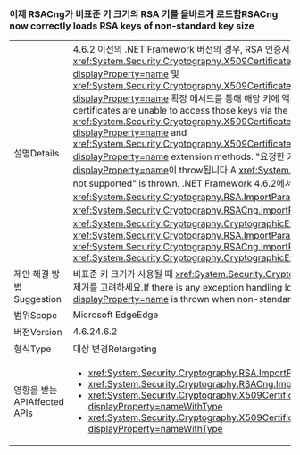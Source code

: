 ### <a name="rsacng-now-correctly-loads-rsa-keys-of-non-standard-key-size"></a><span data-ttu-id="c57ec-101">이제 RSACng가 비표준 키 크기의 RSA 키를 올바르게 로드함</span><span class="sxs-lookup"><span data-stu-id="c57ec-101">RSACng now correctly loads RSA keys of non-standard key size</span></span>

|   |   |
|---|---|
|<span data-ttu-id="c57ec-102">설명</span><span class="sxs-lookup"><span data-stu-id="c57ec-102">Details</span></span>|<span data-ttu-id="c57ec-103">4.6.2 이전의 .NET Framework 버전의 경우, RSA 인증서의 비표준 키 크기를 가진 고객은 <xref:System.Security.Cryptography.X509Certificates.RSACertificateExtensions.GetRSAPublicKey(System.Security.Cryptography.X509Certificates.X509Certificate2)?displayProperty=name> 및 <xref:System.Security.Cryptography.X509Certificates.RSACertificateExtensions.GetRSAPrivateKey(System.Security.Cryptography.X509Certificates.X509Certificate2)?displayProperty=name> 확장 메서드를 통해 해당 키에 액세스할 수 없습니다.</span><span class="sxs-lookup"><span data-stu-id="c57ec-103">In .NET Framework versions prior to 4.6.2, customers with non-standard key sizes for RSA certificates are unable to access those keys via the <xref:System.Security.Cryptography.X509Certificates.RSACertificateExtensions.GetRSAPublicKey(System.Security.Cryptography.X509Certificates.X509Certificate2)?displayProperty=name> and <xref:System.Security.Cryptography.X509Certificates.RSACertificateExtensions.GetRSAPrivateKey(System.Security.Cryptography.X509Certificates.X509Certificate2)?displayProperty=name> extension methods.</span></span>  <span data-ttu-id="c57ec-104">&quot;요청한 키 크기가 지원되지 않습니다&quot; 메시지와 함께 <xref:System.Security.Cryptography.CryptographicException?displayProperty=name>이 throw됩니다.</span><span class="sxs-lookup"><span data-stu-id="c57ec-104">A <xref:System.Security.Cryptography.CryptographicException?displayProperty=name> with the message &quot;The requested key size is not supported&quot; is thrown.</span></span> <span data-ttu-id="c57ec-105">.NET Framework 4.6.2에서 이 문제가 해결되었습니다.</span><span class="sxs-lookup"><span data-stu-id="c57ec-105">In .NET Framework 4.6.2 this issue has been fixed.</span></span> <span data-ttu-id="c57ec-106">마찬가지로, <xref:System.Security.Cryptography.RSA.ImportParameters(System.Security.Cryptography.RSAParameters)> 및 <xref:System.Security.Cryptography.RSACng.ImportParameters(System.Security.Cryptography.RSAParameters)>은 <xref:System.Security.Cryptography.CryptographicException?displayProperty=name>을 throw않고 비표준 키 크기로 작업합니다.</span><span class="sxs-lookup"><span data-stu-id="c57ec-106">Similarly, <xref:System.Security.Cryptography.RSA.ImportParameters(System.Security.Cryptography.RSAParameters)> and <xref:System.Security.Cryptography.RSACng.ImportParameters(System.Security.Cryptography.RSAParameters)> now work with non-standard key sizes without throwing <xref:System.Security.Cryptography.CryptographicException?displayProperty=name>s.</span></span>|
|<span data-ttu-id="c57ec-107">제안 해결 방법</span><span class="sxs-lookup"><span data-stu-id="c57ec-107">Suggestion</span></span>|<span data-ttu-id="c57ec-108">비표준 키 크기가 사용될 때 <xref:System.Security.Cryptography.CryptographicException?displayProperty=name>이 throw되는 이전 동작에 의존하는 예외 처리 논리가 있는 경우 논리 제거를 고려하세요.</span><span class="sxs-lookup"><span data-stu-id="c57ec-108">If there is any exception handling logic that relies on the previous behavior where a <xref:System.Security.Cryptography.CryptographicException?displayProperty=name> is thrown when non-standard key sizes are used, consider removing the logic.</span></span>|
|<span data-ttu-id="c57ec-109">범위</span><span class="sxs-lookup"><span data-stu-id="c57ec-109">Scope</span></span>|<span data-ttu-id="c57ec-110">Microsoft Edge</span><span class="sxs-lookup"><span data-stu-id="c57ec-110">Edge</span></span>|
|<span data-ttu-id="c57ec-111">버전</span><span class="sxs-lookup"><span data-stu-id="c57ec-111">Version</span></span>|<span data-ttu-id="c57ec-112">4.6.2</span><span class="sxs-lookup"><span data-stu-id="c57ec-112">4.6.2</span></span>|
|<span data-ttu-id="c57ec-113">형식</span><span class="sxs-lookup"><span data-stu-id="c57ec-113">Type</span></span>|<span data-ttu-id="c57ec-114">대상 변경</span><span class="sxs-lookup"><span data-stu-id="c57ec-114">Retargeting</span></span>|
|<span data-ttu-id="c57ec-115">영향을 받는 API</span><span class="sxs-lookup"><span data-stu-id="c57ec-115">Affected APIs</span></span>|<ul><li><xref:System.Security.Cryptography.RSA.ImportParameters(System.Security.Cryptography.RSAParameters)?displayProperty=nameWithType></li><li><xref:System.Security.Cryptography.RSACng.ImportParameters(System.Security.Cryptography.RSAParameters)?displayProperty=nameWithType></li><li><xref:System.Security.Cryptography.X509Certificates.RSACertificateExtensions.GetRSAPrivateKey(System.Security.Cryptography.X509Certificates.X509Certificate2)?displayProperty=nameWithType></li><li><xref:System.Security.Cryptography.X509Certificates.RSACertificateExtensions.GetRSAPublicKey(System.Security.Cryptography.X509Certificates.X509Certificate2)?displayProperty=nameWithType></li></ul>|

